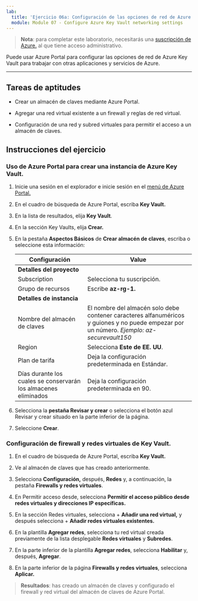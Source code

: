 ```yaml
---
lab:
  title: 'Ejercicio 06a: Configuración de las opciones de red de Azure Key Vault'
  module: Module 07 - Configure Azure Key Vault networking settings
---
```



>**Nota**: para completar este laboratorio, necesitarás una [suscripción de Azure.](https://azure.microsoft.com/en-us/free/?azure-portal=true) al que tiene acceso administrativo. 


Puede usar Azure Portal para configurar las opciones de red de Azure Key Vault para trabajar con otras aplicaciones y servicios de Azure. 

---

## Tareas de aptitudes

- Crear un almacén de claves mediante Azure Portal.

- Agregar una red virtual existente a un firewall y reglas de red virtual.

- Configuración de una red y subred virtuales para permitir el acceso a un almacén de claves.

## Instrucciones del ejercicio 

### Uso de Azure Portal para crear una instancia de Azure Key Vault.

1. Inicie una sesión en el explorador e inicie sesión en el [menú de Azure Portal.](https://portal.azure.com/)
   
2. En el cuadro de búsqueda de Azure Portal, escriba **Key Vault.**

3. En la lista de resultados, elija **Key Vault**.

4. En la sección Key Vaults, elija **Crear.**

5. En la pestaña **Aspectos Básicos** de **Crear almacén de claves**, escriba o seleccione esta información:
   
   |Configuración|Value|
   |---|---|
   |**Detalles del proyecto**|
   |Subscription|Selecciona tu suscripción.|
   |Grupo de recursos|Escribe **az-rg-1.**|
   |**Detalles de instancia**|
   |Nombre del almacén de claves|El nombre del almacén solo debe contener caracteres alfanuméricos y guiones y no puede empezar por un número. *Ejemplo: az-securevault150*|
   |Region|Selecciona **Este de EE. UU**.|
   |Plan de tarifa|Deja la configuración predeterminada en Estándar.|
   |Días durante los cuales se conservarán los almacenes eliminados|Deja la configuración predeterminada en 90.|

7. Selecciona la **pestaña Revisar y crear** o selecciona el botón azul Revisar y crear situado en la parte inferior de la página.
  
8. Seleccione **Crear**.

### Configuración de firewall y redes virtuales de Key Vault.

1. En el cuadro de búsqueda de Azure Portal, escriba **Key Vault.**

2. Ve al almacén de claves que has creado anteriormente.

3. Selecciona **Configuración,** después, **Redes** y, a continuación, la pestaña **Firewalls y redes virtuales**.
   
4. En Permitir acceso desde, selecciona **Permitir el acceso público desde redes virtuales y direcciones IP específicas.**

5. En la sección Redes virtuales, selecciona + **Añadir una red virtual,** y después selecciona + **Añadir redes virtuales existentes.**

6. En la plantilla **Agregar redes**, selecciona tu red virtual creada previamente de la lista desplegable **Redes virtuales** y **Subredes**.

7. En la parte inferior de la plantilla **Agregar redes**, selecciona **Habilitar** y, después, **Agregar**. 

8. En la parte inferior de la página **Firewalls y redes virtuales**, selecciona **Aplicar.**

  > **Resultados**: has creado un almacén de claves y configurado el firewall y red virtual del almacén de claves de Azure Portal.

